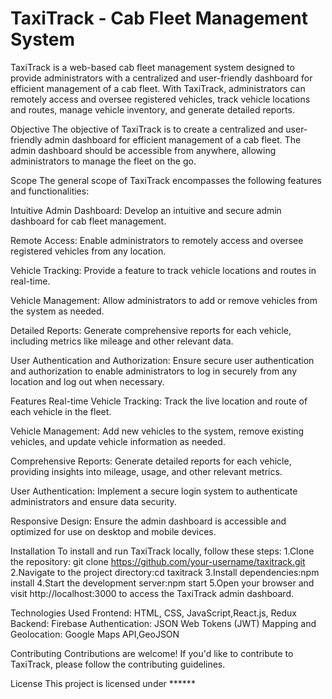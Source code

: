 # TaxiTrack - Cab Fleet Management System
TaxiTrack is a web-based cab fleet management system designed to provide administrators with a centralized and user-friendly dashboard for efficient management of a cab fleet. With TaxiTrack, administrators can remotely access and oversee registered vehicles, track vehicle locations and routes, manage vehicle inventory, and generate detailed reports.

Objective
The objective of TaxiTrack is to create a centralized and user-friendly admin dashboard for efficient management of a cab fleet. The admin dashboard should be accessible from anywhere, allowing administrators to manage the fleet on the go.

Scope
The general scope of TaxiTrack encompasses the following features and functionalities:

Intuitive Admin Dashboard: Develop an intuitive and secure admin dashboard for cab fleet management.

Remote Access: Enable administrators to remotely access and oversee registered vehicles from any location.

Vehicle Tracking: Provide a feature to track vehicle locations and routes in real-time.

Vehicle Management: Allow administrators to add or remove vehicles from the system as needed.

Detailed Reports: Generate comprehensive reports for each vehicle, including metrics like mileage and other relevant data.

User Authentication and Authorization: Ensure secure user authentication and authorization to enable administrators to log in securely from any location and log out when necessary.

Features
Real-time Vehicle Tracking: Track the live location and route of each vehicle in the fleet.

Vehicle Management: Add new vehicles to the system, remove existing vehicles, and update vehicle information as needed.

Comprehensive Reports: Generate detailed reports for each vehicle, providing insights into mileage, usage, and other relevant metrics.

User Authentication: Implement a secure login system to authenticate administrators and ensure data security.

Responsive Design: Ensure the admin dashboard is accessible and optimized for use on desktop and mobile devices.

Installation
To install and run TaxiTrack locally, follow these steps:
1.Clone the repository: git clone https://github.com/your-username/taxitrack.git
2.Navigate to the project directory:cd taxitrack
3.Install dependencies:npm install
4.Start the development server:npm start
5.Open your browser and visit http://localhost:3000 to access the TaxiTrack admin dashboard.

Technologies Used
Frontend: HTML, CSS, JavaScript,React.js, Redux
Backend: Firebase
Authentication: JSON Web Tokens (JWT)
Mapping and Geolocation: Google Maps API,GeoJSON

Contributing
Contributions are welcome! If you'd like to contribute to TaxiTrack, please follow the contributing guidelines.

License
This project is licensed under ******
